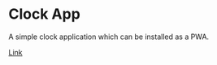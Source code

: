 # Clock App

A simple clock application which can be installed as a PWA.

[Link](https://clock.staffle.us)
